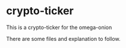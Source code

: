 # crypto-ticker

This is a crypto-ticker for the omega-onion

There are some files and explanation to follow. 